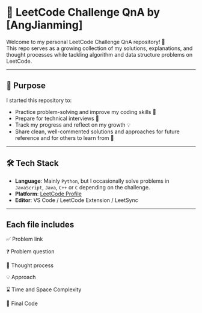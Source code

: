 # 🧠 LeetCode Challenge QnA by [AngJianming]

Welcome to my personal LeetCode Challenge QnA repository! 🚀  
This repo serves as a growing collection of my solutions, explanations, and thought processes while tackling algorithm and data structure problems on LeetCode.

---

## 📌 Purpose

I started this repository to:

- Practice problem-solving and improve my coding skills 🔧
- Prepare for technical interviews 🎯
- Track my progress and reflect on my growth 💡
- Share clean, well-commented solutions and approaches for future reference and for others to learn from 📘

---

## 🛠 Tech Stack

- **Language**: Mainly `Python`, but I occasionally solve problems in `JavaScript`, `Java`, `C++` or `C` depending on the challenge.
- **Platform**: [LeetCode Profile](https://leetcode.com/u/AngJM/)
- **Editor**: VS Code / LeetCode Extension / LeetSync

---

## Each file includes
✅ Problem link

❓ Problem question

🧠 Thought process

💡 Approach

⌛ Time and Space Complexity

📝 Final Code

